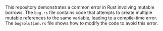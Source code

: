 This repository demonstrates a common error in Rust involving mutable borrows. The `bug.rs` file contains code that attempts to create multiple mutable references to the same variable, leading to a compile-time error. The `bugSolution.rs` file shows how to modify the code to avoid this error.